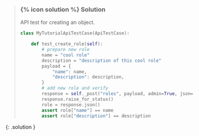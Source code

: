 
> ### {% icon solution %} Solution
> 
> API test for creating an object.
> 
> ```python
> class MyTutorialApiTestCase(ApiTestCase):
> 
>     def test_create_role(self):
>         # prepare new role
>         name = "cool role"
>         description = "description of this cool role"
>         payload = {
>             "name": name,
>             "description": description,
>         }
>         # add new role and verify
>         response = self._post("roles", payload, admin=True, json=True)
>         response.raise_for_status()
>         role = response.json()
>         assert role["name"] == name
>         assert role["description"] == description
> ```
{: .solution }
